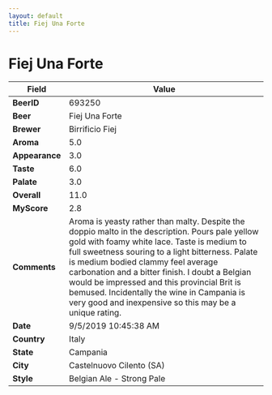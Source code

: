 ```yaml
---
layout: default
title: Fiej Una Forte 
---
```


# Fiej Una Forte 

| Field         | Value     |
|---------------|-----------|
| **BeerID** | 693250 |
| **Beer** | Fiej Una Forte  |
| **Brewer** | Birrificio Fiej |
| **Aroma** | 5.0 |
| **Appearance** | 3.0 |
| **Taste** | 6.0 |
| **Palate** | 3.0 |
| **Overall** | 11.0 |
| **MyScore** | 2.8 |
| **Comments** | Aroma is yeasty rather than malty. Despite the doppio malto in the description. Pours pale yellow gold with foamy white lace. Taste is medium to full sweetness souring to a light bitterness. Palate is medium bodied clammy feel average carbonation and a bitter finish. I doubt a Belgian would be impressed and this provincial Brit is bemused. Incidentally the wine in Campania is very good and inexpensive so this may be a unique rating. |
| **Date** | 9/5/2019 10:45:38 AM |
| **Country** | Italy |
| **State** | Campania |
| **City** | Castelnuovo Cilento &#40;SA&#41; |
| **Style** | Belgian Ale - Strong Pale |
